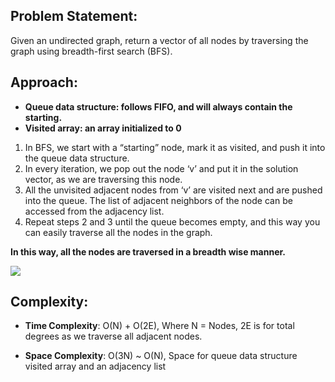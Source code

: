 ## Problem Statement: 
Given an undirected graph, return a vector of all nodes by traversing the graph using breadth-first search (BFS).

## Approach:

* **Queue data structure: follows FIFO, and will always contain the starting.**
* **Visited array: an array initialized to 0**

1. In BFS, we start with a “starting” node, mark it as visited, and push it into the queue data structure.
2. In every iteration, we pop out the node ‘v’ and put it in the solution vector, as we are traversing this node.
3. All the unvisited adjacent nodes from ‘v’ are visited next and are pushed into the queue. The list of adjacent neighbors of the node can be accessed from the adjacency list.
4. Repeat steps 2 and 3 until the queue becomes empty, and this way you can easily traverse all the nodes in the graph.

**In this way, all the nodes are traversed in a breadth wise manner.**


![](C:/Users/aritr/Downloads/bfs.gif)

## Complexity:
* **Time Complexity**: O(N) + O(2E), Where N = Nodes, 2E is for total degrees as we traverse all adjacent nodes.

* **Space Complexity**: O(3N) ~ O(N), Space for queue data structure visited array and an adjacency list